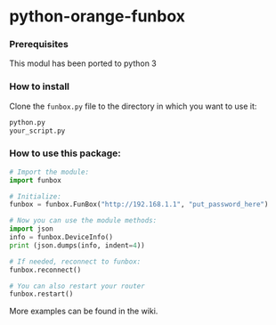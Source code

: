 # python-orange-funbox

### Prerequisites

This modul has been ported to python 3

### How to install

Clone the `funbox.py` file to the directory in which you want to use it:
```bash
python.py
your_script.py
```

### How to use this package:
```python
# Import the module:
import funbox

# Initialize:
funbox = funbox.FunBox("http://192.168.1.1", "put_password_here")

# Now you can use the module methods:
import json
info = funbox.DeviceInfo()
print (json.dumps(info, indent=4))

# If needed, reconnect to funbox:
funbox.reconnect()

# You can also restart your router
funbox.restart()
```

More examples can be found in the wiki.
